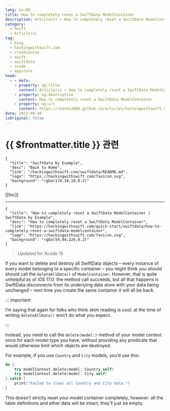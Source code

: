 ```yaml
---
lang: ko-KR
title: How to completely reset a SwiftData ModelContainer
description: Article(s) > How to completely reset a SwiftData ModelContainer
category:
  - Swift
  - Article(s)
tag: 
  - blog
  - hackingwithswift.com
  - crashcourse
  - swift
  - swiftdata
  - xcode
  - appstore
head:
  - - meta:
    - property: og:title
      content: Article(s) > How to completely reset a SwiftData ModelContainer
    - property: og:description
      content: How to completely reset a SwiftData ModelContainer
    - property: og:url
      content: https://chanhi2000.github.io/articles/hackingwithswift.com/swiftdata/how-to-completely-reset-a-swiftdata-modelcontainer.html
date: 2023-09-30
isOriginal: false
---
```


# {{ $frontmatter.title }} 관련

```component VPCard
{
  "title": "SwiftData by Example",
  "desc": "Back to Home",
  "link": "/hackingwithswift.com/swiftdata/README.md",
  "logo": "https://hackingwithswift.com/favicon.svg",
  "background": "rgba(174,10,10,0.2)"
}
```

[[toc]]

---

```component VPCard
{
  "title": "How to completely reset a SwiftData ModelContainer | SwiftData by Example",
  "desc": "How to completely reset a SwiftData ModelContainer",
  "link": "https://hackingwithswift.com/quick-start/swiftdata/how-to-completely-reset-a-swiftdata-modelcontainer", 
  "logo": "https://hackingwithswift.com/favicon.svg",
  "background": "rgba(54,94,226,0.2)"
}
```

> Updated for Xcode 15

If you want to delete and destroy all SwiftData objects – every instance of every model belonging to a specific container – you might think you should should call the `deleteAllData()` of `ModelContainer`. However, that is quite unhelpful as of iOS 17.0: the method call succeeds, but all that happens is SwiftData disconnects from its underlying data store with your data being unchanged – next time you create the same container it will all be back.

::: important

I’m saying that again for folks who think skim reading is cool: at the time of writing `deleteAllData()` won’t do what you expect.

:::

Instead, you need to call the `delete(model:)` method of your model context once for each model type you have, without providing any predicate that would otherwise limit which objects are destroyed.

For example, if you use `Country` and `City` models, you’d use this:

```swift
do {
    try modelContext.delete(model: Country.self)
    try modelContext.delete(model: City.self)
} catch {
    print("Failed to clear all Country and City data.")
}
```

This doesn’t strictly reset your model container completely, however: all the table definitions and other data will be intact, they’ll just be empty.

